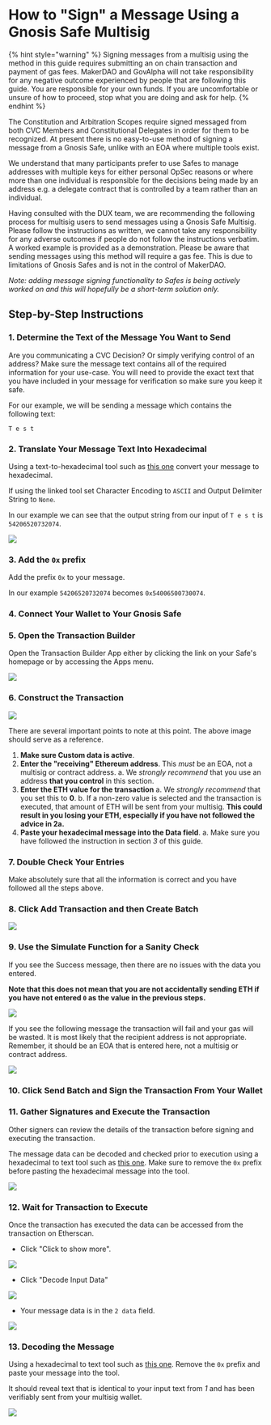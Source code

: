 # How to "Sign" a Message Using a Gnosis Safe Multisig

{% hint style="warning" %} Signing messages from a multisig using the method in this guide requires submitting an on chain transaction and payment of gas fees. MakerDAO and GovAlpha will not take responsibility for any negative outcome experienced by people that are following this guide. You are responsible for your own funds. If you are uncomfortable or unsure of how to proceed, stop what you are doing and ask for help. {% endhint %}

The Constitution and Arbitration Scopes require signed messaged from both CVC Members and Constitutional Delegates in order for them to be recognized. At present there is no easy-to-use method of signing a message from a Gnosis Safe, unlike with an EOA where multiple tools exist.

We understand that many participants prefer to use Safes to manage addresses with multiple keys for either personal OpSec reasons or where more than one individual is responsible for the decisions being made by an address e.g. a delegate contract that is controlled by a team rather than an individual.

Having consulted with the DUX team, we are recommending the following process for multisig users to send messages using a Gnosis Safe Multisig. Please follow the instructions as written, we cannot take any responsibility for any adverse outcomes if people do not follow the instructions verbatim. A worked example is provided as a demonstration. Please be aware that sending messages using this method will require a gas fee. This is due to limitations of Gnosis Safes and is not in the control of MakerDAO.

*Note: adding message signing functionality to Safes is being actively worked on and this will hopefully be a short-term solution only.*

## Step-by-Step Instructions

### 1. Determine the Text of the Message You Want to Send

Are you communicating a CVC Decision? Or simply verifying control of an address? Make sure the message text contains all of the required information for your use-case. You will need to provide the exact text that you have included in your message for verification so make sure you keep it safe.

For our example, we will be sending a message which contains the following text:

`T e s t`

### 2. Translate Your Message Text Into Hexadecimal

Using a text-to-hexadecimal tool such as [this one](https://www.rapidtables.com/convert/number/ascii-to-hex.html) convert your message to hexadecimal.

If using the linked tool set Character Encoding to `ASCII` and Output Delimiter String to `None`.

In our example we can see that the output string from our input of `T e s t` is `54206520732074`.

![](https://i.imgur.com/89lacmT.png)

### 3. Add the `0x` prefix

Add the prefix `0x` to your message.

In our example `54206520732074` becomes `0x54006500730074`.

### 4. Connect Your Wallet to Your Gnosis Safe

### 5. Open the Transaction Builder

Open the Transaction Builder App either by clicking the link on your Safe's homepage or by accessing the Apps menu.

![](https://i.imgur.com/RqyGH84.png)

### 6. Construct the Transaction

![](https://i.imgur.com/qNqBu3b.png)

There are several important points to note at this point. The above image should serve as a reference.

1. **Make sure Custom data is active**.
2. **Enter the "receiving" Ethereum address**. This *must* be an EOA, not a multisig or contract address.
    a. We *strongly recommend* that you use an address **that you control** in this section.
3. **Enter the ETH value for the transaction**
    a.  We *strongly recommend* that you set this to **0**.
    b. If a non-zero value is selected and the transaction is executed, that amount of ETH will be sent from your multisig. **This could result in you losing your ETH, especially if you have not followed the advice in 2a.**
4. **Paste your hexadecimal message into the Data field**.
    a. Make sure you have followed the instruction in section *3* of this guide.

### 7. Double Check Your Entries

Make absolutely sure that all the information is correct and you have followed all the steps above.

### 8. Click Add Transaction and then Create Batch

![](https://i.imgur.com/1zFN3vV.png)

### 9. Use the Simulate Function for a Sanity Check

If you see the Success message, then there are no issues with the data you entered.

**Note that this does not mean that you are not accidentally sending ETH if you have not entered `0` as the value in the previous steps.**

![](https://i.imgur.com/rINLpbJ.png)

If you see the following message the transaction will fail and your gas will be wasted. It is most likely that the recipient address is not appropriate. Remember, it should be an EOA that is entered here, not a multisig or contract address.

![](https://i.imgur.com/g4Zd70y.png)

### 10. Click Send Batch and Sign the Transaction From Your Wallet

### 11. Gather Signatures and Execute the Transaction

Other signers can review the details of the transaction before signing and executing the transaction.

The message data can be decoded and checked prior to execution using a hexadecimal to text tool such as [this one](https://www.rapidtables.com/convert/number/hex-to-ascii.html). Make sure to remove the `0x` prefix before pasting the hexadecimal message into the tool.

![](https://i.imgur.com/FsdVqd6.png)

### 12. Wait for Transaction to Execute

Once the transaction has executed the data can be accessed from the transaction on Etherscan.

- Click "Click to show more".

![](https://i.imgur.com/2kdS5Sb.png)

- Click "Decode Input Data"

![](https://i.imgur.com/3t4rNvr.png)

- Your message data is in the `2 data` field.

![](https://i.imgur.com/6ugZbEs.png)

### 13. Decoding the Message

Using a hexadecimal to text tool such as [this one](https://www.rapidtables.com/convert/number/hex-to-ascii.html). Remove the `0x` prefix and paste your message into the tool.

It should reveal text that is identical to your input text from *1* and has been verifiably sent from your multisig wallet.

![](https://i.imgur.com/o9T24m1.png)